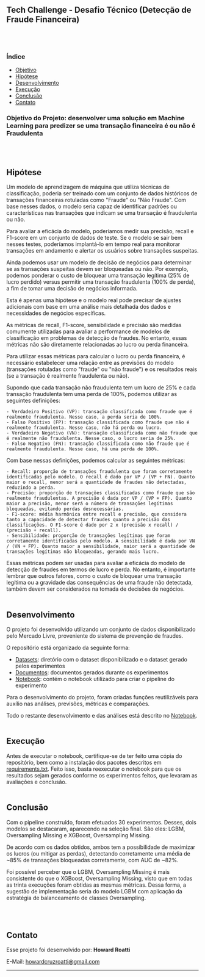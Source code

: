 ## Tech Challenge - Desafio Técnico (Detecção de Fraude Financeira)
<br>
<br>

### Índice
* [Objetivo](#objetivo-do-projeto-desenvolver-uma-solução-em-machine-learning-para-predizer-se-uma-transação-financeira-é-ou-não-é-fraudulenta)
* [Hipótese](#hipótese)
* [Desenvolvimento](#desenvolvimento)
* [Execução](#execução)
* [Conclusão](#conclusão)
* [Contato](#contato)

### Objetivo do Projeto: desenvolver uma solução em Machine Learning para predizer se uma transação financeira é ou não é Fraudulenta
<br>
<br>

## Hipótese
Um modelo de aprendizagem de máquina que utiliza técnicas de classificação, poderia ser treinado com um conjunto de dados históricos de transações financeiras rotuladas como "Fraude" ou "Não Fraude". Com base nesses dados, o modelo seria capaz de identificar padrões ou características nas transações que indicam se uma transação é fraudulenta ou não.

Para avaliar a eficácia do modelo, poderíamos medir sua precisão, recall e F1-score em um conjunto de dados de teste. Se o modelo se sair bem nesses testes, poderíamos implantá-lo em tempo real para monitorar transações em andamento e alertar os usuários sobre transações suspeitas.

Ainda podemos usar um modelo de decisão de negócios para determinar se as transações suspeitas devem ser bloqueadas ou não. Por exemplo, podemos ponderar o custo de bloquear uma transação legítima (25% de lucro perdido) versus permitir uma transação fraudulenta (100% de perda), a fim de tomar uma decisão de negócios informada.

Esta é apenas uma hipótese e o modelo real pode precisar de ajustes adicionais com base em uma análise mais detalhada dos dados e necessidades de negócios específicas.

As métricas de recall, F1-score, sensibilidade e precisão são medidas comumente utilizadas para avaliar a performance de modelos de classificação em problemas de detecção de fraudes. No entanto, essas métricas não são diretamente relacionadas ao lucro ou perda financeira.

Para utilizar essas métricas para calcular o lucro ou perda financeira, é necessário estabelecer uma relação entre as previsões do modelo (transações rotuladas como "fraude" ou "não fraude") e os resultados reais (se a transação é realmente fraudulenta ou não).

Supondo que cada transação não fraudulenta tem um lucro de 25% e cada transação fraudulenta tem uma perda de 100%, podemos utilizar as seguintes definições:

    - Verdadeiro Positivo (VP): transação classificada como fraude que é realmente fraudulenta. Nesse caso, a perda seria de 100%.
    - Falso Positivo (FP): transação classificada como fraude que não é realmente fraudulenta. Nesse caso, não há perda ou lucro.
    - Verdadeiro Negativo (VN): transação classificada como não fraude que é realmente não fraudulenta. Nesse caso, o lucro seria de 25%.
    - Falso Negativo (FN): transação classificada como não fraude que é realmente fraudulenta. Nesse caso, há uma perda de 100%.

Com base nessas definições, podemos calcular as seguintes métricas:

    - Recall: proporção de transações fraudulenta que foram corretamente identificadas pelo modelo. O recall é dado por VP / (VP + FN). Quanto maior o recall, menor será a quantidade de fraudes não detectadas, reduzindo a perda.
    - Precisão: proporção de transações classificadas como fraude que são realmente fraudulentas. A precisão é dada por VP / (VP + FP). Quanto maior a precisão, menor será o número de transações legítimas bloqueadas, evitando perdas desnecessárias.
    - F1-score: média harmônica entre recall e precisão, que considera tanto a capacidade de detectar fraudes quanto a precisão das classificações. O F1-score é dado por 2 x (precisão x recall) / (precisão + recall).
    - Sensibilidade: proporção de transações legítimas que foram corretamente identificadas pelo modelo. A sensibilidade é dada por VN / (VN + FP). Quanto maior a sensibilidade, maior será a quantidade de transações legítimas não bloqueadas, gerando mais lucro.

Essas métricas podem ser usadas para avaliar a eficácia do modelo de detecção de fraudes em termos de lucro e perda. No entanto, é importante lembrar que outros fatores, como o custo de bloquear uma transação legítima ou a gravidade das consequências de uma fraude não detectada, também devem ser considerados na tomada de decisões de negócios.
<br>
<br>

## Desenvolvimento
O projeto foi desenvolvido utilizando um conjunto de dados disponibilizado pelo Mercado Livre, proveniente do sistema de prevenção de fraudes.

O repositório está organizado da seguinte forma:
- [Datasets](Datasets/): diretório com o dataset disponibilizado e o dataset gerado pelos experimentos
- [Documentos](Documentos/): documentos gerados durante os experimentos
- [Notebook](Notebook/): contém o notebook utilizado para criar o pipeline do experimento

Para o desenvolvimento do projeto, foram criadas funções reutilizáveis para auxílio nas análises, previsões, métricas e comparações.

Todo o restante desenvolvimento e das análises está descrito no [Notebook](Notebook/MeLi-Technical_Challenge.ipynb).
<br>
<br>

## Execução
Antes de executar o notebook, certifique-se de ter feito uma cópia do repositório, bem como a instalação dos pacotes descritos em [requirements.txt](requirements.txt). Feito isso, basta reexecutar o notebook para que os resultados sejam gerados conforme os experimentos feitos, que levaram as avaliações e conclusão.
<br>
<br>

## Conclusão
Com o pipeline construído, foram efetuados 30 experimentos. Desses, dois modelos se destacaram, aparecendo na seleção final. São eles: LGBM, Oversampling Missing e XGBoost, Oversampling Missing.

De acordo com os dados obtidos, ambos tem a possibilidade de maximizar os lucros (ou mitigar as perdas), detectando corretamente uma média de ~85% de transações bloqueadas corretamente, com AUC de ~82%.

Foi possível perceber que o LGBM, Oversampling Missing é mais consistente do que o XGBoost, Oversampling Missing, visto que em todas as trinta execuções foram obtidas as mesmas métricas. Dessa forma, a sugestão de implementação seria do modelo LGBM com aplicação da estratégia de balanceamento de classes Oversampling.

<br>
<br>

## Contato
Esse projeto foi desenvolvido por: __Howard Roatti__

E-Mail: howardcruzroatti@gmail.com
<hr>